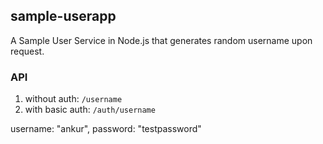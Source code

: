 ## sample-userapp
A Sample User Service in Node.js that generates random username upon request.

### API

1. without auth: `/username`
2. with basic auth: `/auth/username`

username: "ankur",
password: "testpassword"
